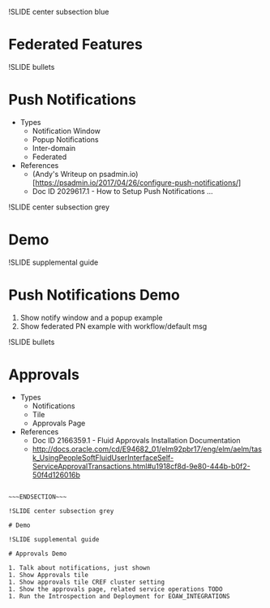 !SLIDE center subsection blue

# Federated Features

!SLIDE bullets

# Push Notifications

* Types
    * Notification Window
    * Popup Notifications
    * Inter-domain   
    * Federated
* References
    * (Andy's Writeup on psadmin.io)[https://psadmin.io/2017/04/26/configure-push-notifications/]
    * Doc ID 2029617.1 - How to Setup Push Notifications ...

!SLIDE center subsection grey

# Demo

!SLIDE supplemental guide

# Push Notifications Demo

1. Show notify window and a popup example
1. Show federated PN example with workflow/default msg

!SLIDE bullets

# Approvals 

* Types
    * Notifications
    * Tile
    * Approvals Page
* References 
    * Doc ID 2166359.1 - Fluid Approvals Installation Documentation 
    * http://docs.oracle.com/cd/E94682_01/elm92pbr17/eng/elm/aelm/task_UsingPeopleSoftFluidUserInterfaceSelf-ServiceApprovalTransactions.html#u1918cf8d-9e80-444b-b0f2-50f4d126016b

~~~SECTION:notes~~~

~~~ENDSECTION~~~

!SLIDE center subsection grey

# Demo

!SLIDE supplemental guide

# Approvals Demo

1. Talk about notifications, just shown
1. Show Approvals tile 
1. Show approvals tile CREF cluster setting
1. Show the approvals page, related service operations TODO
1. Run the Introspection and Deployment for EOAW_INTEGRATIONS
